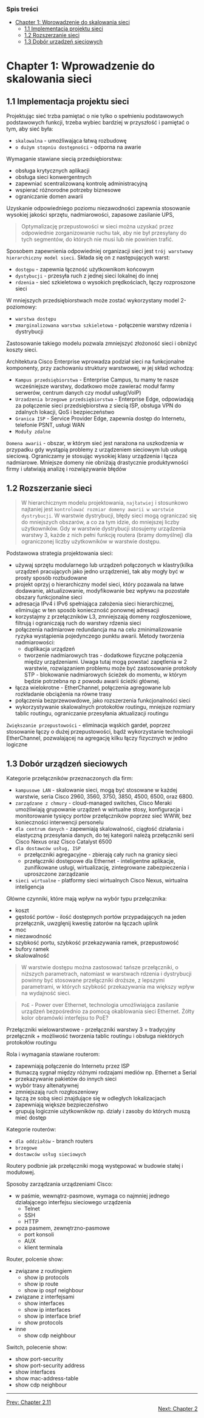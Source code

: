 ### Spis treści
- [Chapter 1: Wprowadzenie do skalowania sieci](#chapter-1-wprowadzenie-do-skalowania-sieci)
  - [1.1 Implementacja projektu sieci](#11-implementacja-projektu-sieci)
  - [1.2 Rozszerzanie sieci](#12-rozszerzanie-sieci)
  - [1.3 Dobór urządzeń sieciowych](#13-dobór-urządzeń-sieciowych)

# Chapter 1: Wprowadzenie do skalowania sieci

## 1.1 Implementacja projektu sieci

Projektując sieć trzba pamiętać o nie tylko o spełnieniu podstawowych podstawowych funkcji, trzeba wybiec bardziej w przyszłość i pamiętać o tym, aby sieć była:
- `skalowalna` - umożliwająca łatwą rozbudowę
- `o dużym stopniu dostępności` - odporna na awarie

Wymaganie stawiane siecią przedsiębiorstwa:
- obsługa krytycznych aplikacji
- obsługa sieci konwergentnych
- zapewniać scentralizowaną kontrolę administracyjną
- wspierać różnorodne potrzeby biznesowe
- ograniczanie domen awarii

Uzyskanie odpowiedniego poziomu niezawodności zapewnia stosowanie wysokiej jakości sprzętu, nadmiarowości, zapasowe zasilanie UPS,

>Optymalizację przepustowości w sieci można uzyskać przez odpowiednie zorganizowanie ruchu tak, aby nie był przesyłany do tych segmentów, do których nie musi lub nie powinien trafić.

Sposobem zapewnienia odpowiedniej organizacji sieci jest `trój warstwowy hierarchiczny model sieci`. Składa się on z następujących warst:
- `dostępu` - zapewnia łączność użytkownikom końcowym
- `dystybucji` - przesyła ruch z jednej sieci lokalnej do innej
- `rdzenia` - sieć szkieletowa o wysokich prędkościach, łączy rozproszone sieci

W mniejszych przedsiębiorstwach może zostać wykorzystany model 2-poziomowy:
- `warstwa dostępu`
- `zmarginalizowana warstwa szkieletowa` - połączenie warstwy rdzenia i dystrybucji

Zastosowanie takiego modelu pozwala zmniejszyć złożoność sieci i obniżyć koszty sieci.

Architektura Cisco Enterprise wprowadza podział sieci na funkcjonalne komponenty, przy zachowaniu struktury warstwowej, w jej skład wchodzą:
- `Kampus przedsiębiorstwa` - Enterprise Campus, tu mamy te nasze wcześniejsze warstwy, dodatkowo może zawierać moduł farmy serwerów, centrum danych czy moduł usług(VoIP)
- `Urzadzenia brzegowe przedsiębiorstwa` - Enterprise Edge, odpowiadają za połączenie sieci przedsiębiorstwa z siecią ISP, obsługa VPN do zdalnych lokacji, QoS i bezpieczeństwo
- `Granica ISP` - Service Provider Edge, zapewnia dostęp do Internetu, telefonie PSNT, usługi WAN
- `Moduły zdalne`

`Domena awarii` - obszar, w którym sieć jest narażona na uszkodzenia w przypadku gdy wystąpią problemy z urządzeniem sieciowym lub usługą sieciową. Ograniczamy je stosując wysokiej klasy urządzenia i łącza nadmiarowe. Mniejsze domeny nie obniżają drastycznie produktywności firmy i ułatwiają analizę i rozwiązywanie błędów 

## 1.2 Rozszerzanie sieci

>W hierarchicznym modelu projektowania, `najłatwiej` i stosunkowo najtaniej jest `kontrolować rozmiar domeny awarii w warstwie dystrybucji`. W warstwie dystrybucji, błędy sieci mogą ograniczać się do mniejszych obszarów, a co za tym idzie, do mniejszej liczby użytkowników. Gdy w warstwie dystrybucji stosujemy urządzenia warstwy 3, każde z nich pełni funkcję routera (bramy domyślnej) dla ograniczonej liczby użytkowników w warstwie dostępu.

Podstawowa strategia projektowania sieci:
- używaj sprzętu modularnego lub urządzeń połączonych w klastry(kilka urządzeń pracujących jako jedno urządzenie), tak aby mogły być w prosty sposób rozbudowane
- projekt oprzyj o hierarchiczny model sieci, który pozawala na łatwe dodawanie, aktualizowanie, modyfikowanie bez wpływu na pozostałe obszary funkcjonalne sieci
- adresacja IPv4 i IPv6 spełniająca założenia sieci hierarchicznej, eliminując w ten sposób konieczność ponownej adresacji
- korzystajmy z przełączników L3, zmniejszają domeny rozgłoszeniowe, filtrują i ograniczają ruch do warstwy rdzenia sieci
- połączenia nadmiarowe redundancja ma na celu zminimalizowanie ryzyka wystąpienia pojedynczego punktu awarii. Metody tworzenia nadmiarowości:
  - duplikacja urządzeń
  - tworzenie nadmiarowych tras - dodatkowe fizyczne połączenia między urządzeniami. Uwaga tutaj mogą powstać zapętlenia w 2 warstwie, rozwiązaniem problemu może być zastosowanie protokoły STP - blokowanie nadmiarowych ścieżek do momentu, w którym będzie potrzebna np z powodu awarii ścieżki głównej.
- łącza wielokrotne - EtherChannel, połączenia agregowane lub rozkładanie obciążenia na równe trasy
- połączenia bezprzewowdowe, jako rozszerzenia funkcjonalności sieci
- wykorzystywanie skalowalnych protokołów routingu, mniejsze rozmiary tablic routingu, ograniczanie przesyłania aktualizacji routingu

`Zwiększanie przepustowości` - eliminacja wąskich gardeł, poprzez stosowanie łączy o dużej przepustowości, bądź wykorzystanie technologii EtherChannel, pozwalającej na agregację kilku łączy fizycznych w jedno logiczne

## 1.3 Dobór urządzeń sieciowych

Kategorie przełączników przeznaczonych dla firm:
- `kampusowe LAN` - skalowanie sieci, mogą być stosowane w każdej warstwie, seria  Cisco 2960, 3560, 3750, 3850, 4500, 6500, oraz 6800.
- `zarządzane z chmury` - cloud-managed switches, Cisco Meraki umożliwiają grupowanie urządzeń w wirtualne stosy, konfiguracja i monitorowanie tysięcy portów przełączników poprzez sieć WWW, bez konieczności interwencji personelu
- `dla centrum danych` - zapewniają skalowalność, ciągłość działania i elastyczną przesyłania danych, do tej kategorii należą przełączniki serii Cisco Nexus oraz Cisco Catalyst 6500
- `dla dostawców usług, ISP`  
  - przełączniki agregacyjne - zbierają cały ruch na granicy sieci
  - przełączniki dostępowe dla Ethernet - inteligentne aplikacje, zunifikowane usługi, wirtualizację, zintegrowane zabezpieczenia i uproszczone zarządzanie
- `sieci wirtualne` - platformy sieci wirtualnych Cisco Nexus, wirtualna inteligencja

Główne czynniki, które mają wpływ na wybór typu przełącznika:
- koszt
- gęstość portów - ilość dostępnych portów przypadających na jeden przełącznik, uwzglęnij kwestię zatorów na łączach uplink
- moc
- niezawodność
- szybkość portu, szybkość przekazywania ramek, przepustowość
- bufory ramek
- skalowalność

> W warstwie dostępu można zastosować tańsze przełączniki, o niższych parametrach, natomiast w warstwach rdzenia i dystrybucji powinny być stosowane przełączniki droższe, z lepszymi parametrami, w których szybkość przekazywania ma większy wpływ na wydajność sieci.

>`PoE` - Power over Ethernet, technologia umożliwiająca zasilanie urządzeń bezpośrednio za pomocą okablowania sieci Ethernet. Żółty kolor obramówki interfejsu to PoE?

Przełączniki wielowarstwowe - przełączniki warstwy 3 = tradycyjny przełącznik + możliwość tworzenia tablic routingu i obsługa niektórych protokołów routingu

Rola i wymagania stawiane routerom:
- zapewniają połączenie do Internetu przez ISP
- tłumaczą sygnał między różnymi rodzajami mediów np. Ethernet a Serial
- przekazywanie pakietów do innych sieci
- wybór trasy altenatywnej
- zmniejszają ruch rozgłoszeniowy
- łączą ze sobą sieci znajdujące się w odległych lokalizacjach
- zapewniają większe bezpieczeństwo
- grupują logicznie użytkowników np. działy i zasoby do których muszą mieć dostęp

Kategorie routerów:
- `dla oddziałów` - branch routers
- `brzegowe`
- `dostawców usług sieciowych`

Routery podbnie jak przełączniki mogą występować w budowie stałej i modułowej.

Sposoby zarządzania urządzeniami Cisco:
- w paśmie, wewnątrz-pasmowe, wymaga co najmniej jednego działającego interfejsu sieciowego urządzenia
  - Telnet
  - SSH
  - HTTP
- poza pasmem, zewnętrzno-pasmowe
  - port konsoli
  - AUX
  - klient terminala


Router, polcenie show:
- związane z routingiem
  - show ip protocols
  - show ip route
  - show ip ospf neighbour
- związane z interfejsami
  - show interfaces
  - show ip interfaces
  - show ip interface brief
  - show protocols
- inne
  - show cdp neighbour

Switch, polecenie show:
- show port-security
- show port-security address
- show interfaces
- show mac-address-table
- show cdp neighbour

---

<div>
<a href="../routing-switching-2v5/chapter-11.md">Prev: Chapter 2.11</a>
</div>
<div align="right">
<a href="chapter-02.md">Next: Chapter 2</a>
</div>